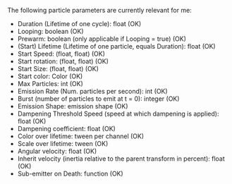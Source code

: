 The following particle parameters are currently relevant for me:
* Duration (Lifetime of one cycle): float (OK)
* Looping: boolean (OK)
* Prewarm: boolean (only applicable if Looping = true) (OK)
* (Start) Lifetime (Lifetime of one particle, equals Duration): float (OK)
* Start Speed: (float, float) (OK)
* Start rotation: (float, float) (OK)
* Start Size: (float, float) (OK)
* Start color: Color (OK)
* Max Particles: int (OK)
* Emission Rate (Num. particles per second): int (OK)
* Burst (number of particles to emit at t = 0): integer (OK)
* Emission Shape: emission shape (OK)
* Dampening Threshold Speed (speed at which dampening is applied): float (OK)
* Dampening coefficient: float (OK)
* Color over lifetime: tween per channel (OK)
* Scale over lifetime: tween (OK)
* Angular velocity: float (OK)
* Inherit velocity (inertia relative to the parent transform in percent): float (OK)
* Sub-emitter on Death: function (OK)